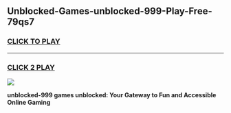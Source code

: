 
## Unblocked-Games-unblocked-999-Play-Free-79qs7
<h3>
<a href="https://premium76.site?title=unblocked-999&ref=23A">CLICK TO PLAY</a></h3>
<hr>

<h3>
<a href="https://premium76.site?title=unblocked-999&ref=23A">CLICK 2 PLAY</a>
  
</h3>

<a href="https://premium76.site?title=unblocked-999&ref=23A"><img src="https://clearcache.store/games.png"></a>


**unblocked-999 games unblocked: Your Gateway to Fun and Accessible Online Gaming**
